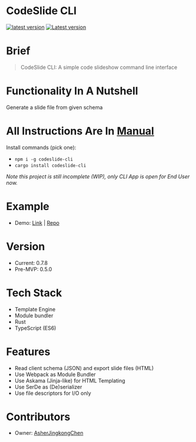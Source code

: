 # CodeSlide CLI

[![latest version](https://img.shields.io/npm/v/codeslide-cli.svg)](https://www.npmjs.com/package/codeslide-cli)
[![Latest version](https://img.shields.io/crates/v/codeslide-cli.svg)](https://crates.io/crates/codeslide-cli)

# Brief
> CodeSlide CLI: A simple code slideshow command line interface

# Functionality In A Nutshell
Generate a slide file from given schema

# All Instructions Are In [Manual](https://github.com/AsherJingkongChen/codeslide-cli/blob/main/doc/MANUAL.md)

Install commands (pick one):
- `npm i -g codeslide-cli`
- `cargo install codeslide-cli`

*Note this project is still incomplete (WIP), only CLI App is open for End User now.*

# Example
- Demo: [Link](https://asherjingkongchen.github.io/codeslide-cli-demo)
      | [Repo](https://github.com/AsherJingkongChen/codeslide-cli-demo)

# Version
- Current: 0.7.8
- Pre-MVP: 0.5.0

# Tech Stack
- Template Engine
- Module bundler
- Rust
- TypeScript (ES6)

# Features
- Read client schema (JSON) and export slide files (HTML)
- Use Webpack as Module Bundler
- Use Askama (Jinja-like) for HTML Templating
- Use SerDe as (De)serializer
- Use file descriptors for I/O only

# Contributors
- Owner: [AsherJingkongChen](https://github.com/AsherJingkongChen)
